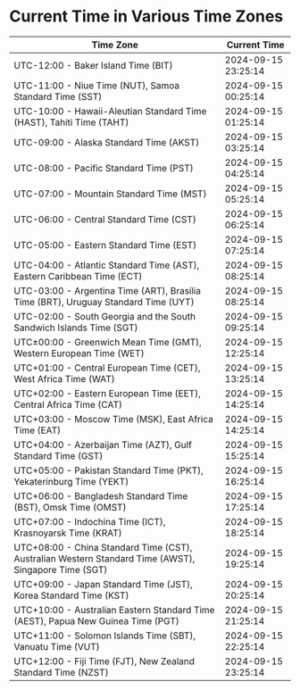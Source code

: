 # Current Time in Various Time Zones

| Time Zone | Current Time |
|-----------|--------------|
| UTC-12:00 - Baker Island Time (BIT) | 2024-09-15 23:25:14 |
| UTC-11:00 - Niue Time (NUT), Samoa Standard Time (SST) | 2024-09-15 00:25:14 |
| UTC-10:00 - Hawaii-Aleutian Standard Time (HAST), Tahiti Time (TAHT) | 2024-09-15 01:25:14 |
| UTC-09:00 - Alaska Standard Time (AKST) | 2024-09-15 03:25:14 |
| UTC-08:00 - Pacific Standard Time (PST) | 2024-09-15 04:25:14 |
| UTC-07:00 - Mountain Standard Time (MST) | 2024-09-15 05:25:14 |
| UTC-06:00 - Central Standard Time (CST) | 2024-09-15 06:25:14 |
| UTC-05:00 - Eastern Standard Time (EST) | 2024-09-15 07:25:14 |
| UTC-04:00 - Atlantic Standard Time (AST), Eastern Caribbean Time (ECT) | 2024-09-15 08:25:14 |
| UTC-03:00 - Argentina Time (ART), Brasília Time (BRT), Uruguay Standard Time (UYT) | 2024-09-15 08:25:14 |
| UTC-02:00 - South Georgia and the South Sandwich Islands Time (SGT) | 2024-09-15 09:25:14 |
| UTC±00:00 - Greenwich Mean Time (GMT), Western European Time (WET) | 2024-09-15 12:25:14 |
| UTC+01:00 - Central European Time (CET), West Africa Time (WAT) | 2024-09-15 13:25:14 |
| UTC+02:00 - Eastern European Time (EET), Central Africa Time (CAT) | 2024-09-15 14:25:14 |
| UTC+03:00 - Moscow Time (MSK), East Africa Time (EAT) | 2024-09-15 14:25:14 |
| UTC+04:00 - Azerbaijan Time (AZT), Gulf Standard Time (GST) | 2024-09-15 15:25:14 |
| UTC+05:00 - Pakistan Standard Time (PKT), Yekaterinburg Time (YEKT) | 2024-09-15 16:25:14 |
| UTC+06:00 - Bangladesh Standard Time (BST), Omsk Time (OMST) | 2024-09-15 17:25:14 |
| UTC+07:00 - Indochina Time (ICT), Krasnoyarsk Time (KRAT) | 2024-09-15 18:25:14 |
| UTC+08:00 - China Standard Time (CST), Australian Western Standard Time (AWST), Singapore Time (SGT) | 2024-09-15 19:25:14 |
| UTC+09:00 - Japan Standard Time (JST), Korea Standard Time (KST) | 2024-09-15 20:25:14 |
| UTC+10:00 - Australian Eastern Standard Time (AEST), Papua New Guinea Time (PGT) | 2024-09-15 21:25:14 |
| UTC+11:00 - Solomon Islands Time (SBT), Vanuatu Time (VUT) | 2024-09-15 22:25:14 |
| UTC+12:00 - Fiji Time (FJT), New Zealand Standard Time (NZST) | 2024-09-15 23:25:14 |
